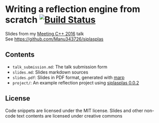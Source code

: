 Writing a reflection engine from scratch [![Build Status](https://travis-ci.org/Manu343726/meetingcpp2016.svg?branch=master)](https://travis-ci.org/Manu343726/meetingcpp2016)
========================================

Slides from my [Meeting C++ 2016](https://meetingcpp.com/index.php/mcpp2016.html) talk  
See https://github.com/Manu343726/siplasplas

Contents
--------

 - `talk_submission.md`: The talk submission form
 - `slides.md`: Slides markdown sources
 - `slides.pdf`: Slides in PDF format, generated with [marp](https://yhatt.github.io/marp)
 - `project/`: An example reflection project using [siplasplas 0.0.2](https://github.com/Manu343726/siplasplas/releases)

License
-------

Code snippets are licensed under the MIT license. Slides and other non-code text contents are licensed under creative commons

